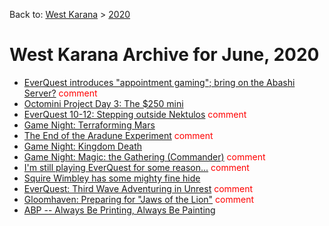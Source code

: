 Back to: [West Karana](/posts/westkarana.md) > [2020](/posts/2020/westkarana.md)
# West Karana Archive for June, 2020

* [EverQuest introduces \"appointment gaming\"; bring on the Abashi Server?](475.md) <span style="color:red;">comment</span>
* [Octomini Project Day 3: The $250 mini](482.md) <span style="color:red;"></span>
* [EverQuest 10-12: Stepping outside Nektulos](490.md) <span style="color:red;">comment</span>
* [Game Night: Terraforming Mars](493.md) <span style="color:red;"></span>
* [The End of the Aradune Experiment](498.md) <span style="color:red;">comment</span>
* [Game Night: Kingdom Death](503.md) <span style="color:red;"></span>
* [Game Night: Magic: the Gathering (Commander)](508.md) <span style="color:red;">comment</span>
* [I'm still playing EverQuest for some reason...](512.md) <span style="color:red;">comment</span>
* [Squire Wimbley has some mighty fine hide](515.md) <span style="color:red;"></span>
* [EverQuest: Third Wave Adventuring in Unrest](519.md) <span style="color:red;">comment</span>
* [Gloomhaven: Preparing for \"Jaws of the Lion\"](524.md) <span style="color:red;">comment</span>
* [ABP -- Always Be Printing, Always Be Painting](529.md) <span style="color:red;"></span>
